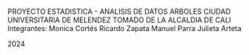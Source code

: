 PROYECTO ESTADISTICA - ANALISIS DE DATOS ARBOLES CIUDAD UNIVERSITARIA DE MELENDEZ TOMADO DE LA ALCALDIA DE CALI
Integrantes:
Monica Cortés
Ricardo Zapata
Manuel Parra
Julieta Arteta 

2024
